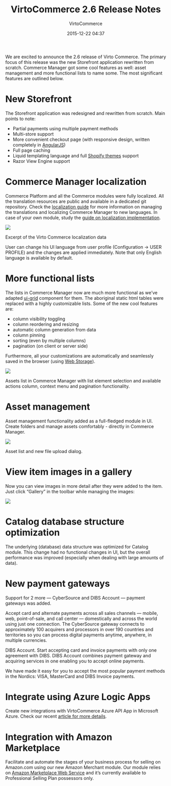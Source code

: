 ﻿---
author: VirtoCommerce
date: 2015-12-22 04:37
main-image: assets/images/blog/release-2-6-acorn.jpg
permalink: blogs/news/virtocommerce-2-6-release-notes
tags: [2.0, Announcements, ecommerce, features, release notes]
title: "VirtoCommerce 2.6 Release Notes"
published: Private
---
We are excited to announce the 2.6 release of Virto Commerce. The primary focus of this release was the new Storefront application rewritten from scratch. Commerce Manager got some cool features as well: asset management and more functional lists to name some. The most significant features are outlined below.
<!--excerpt-->
# New Storefront

The Storefront application was redesigned and rewritten from scratch. Main points to note:

* Partial payments using multiple payment methods
* Multi-store support
* More convenient checkout page (with responsive design, written completely in <a href="https://angularjs.org/">AngularJS</a>)
* Full page caching
* Liquid templating language and full <a href="https://themes.shopify.com/">Shopify themes</a> support
* Razor View Engine support

# Commerce Manager localization

Commerce Platform and all the Commerce modules were fully localized. All the translation resources are public and available in a dedicated git repository. Check the <a href="http://docs.virtocommerce.com/x/UYAKAQ">localization guide</a> for more information on managing the translations and localizing Commerce Manager to new languages. In case of your own module, study the <a href="http://docs.virtocommerce.com/x/YoAKAQ">guide on localization implementation</a>.

![](assets/images/blog/2-6_localize.png)

Excerpt of the Virto Commerce localization data

User can change his UI language from user profile (Configuration -&gt; USER PROFILE) and the changes are applied immediately. Note that only English language is available by default.

# More functional lists

The lists in Commerce Manager now are much more functional as we’ve adapted <a href="http://ui-grid.info/">ui-grid</a> component for them. The aboriginal static html tables were replaced with a highly customizable lists. Some of the new cool features are:

* column visibility toggling
* column reordering and resizing
* automatic column generation from data
* column pinning
* sorting (even by multiple columns)
* pagination (on client or server side)

Furthermore, all your customizations are automatically and seamlessly saved in the browser (using <a href="https://en.wikipedia.org/wiki/Web_storage">Web Storage</a>).

![](assets/images/blog/2-6_1uigrid.png)

Assets list in Commerce Manager with list element selection and available actions column, context menu and pagination functionality.

# Asset management

Asset management functionality added as a full-fledged module in UI. Create folders and manage assets comfortably - directly in Commerce Manager.

![](assets/images/blog/2-6_2assets.png)

Asset list and new file upload dialog.

# View item images in a gallery

Now you can view images in more detail after they were added to the item. Just click “Gallery” in the toolbar while managing the images:

![](assets/images/blog/2-6_3gallery.png)

# Catalog database structure optimization

The underlying (database) data structure was optimized for Catalog module. This change had no functional changes in UI, but the overall performance was improved (especially when dealing with large amounts of data).

# New payment gateways

Support for 2 more — CyberSource and DIBS Account — payment gateways was added.

Accept card and alternate payments across all sales channels — mobile, web, point-of-sale, and call center — domestically and across the world using just one connection. The CyberSource gateway connects to approximately 100 acquirers and processors in over 190 countries and territories so you can process digital payments anytime, anywhere, in multiple currencies.

DIBS Account. Start accepting card and invoice payments with only one agreement with DIBS. DIBS Account combines payment gateway and acquiring services in one enabling you to accept online payments.

We have made it easy for you to accept the most popular payment methods in the Nordics: VISA, MasterCard and DIBS Invoice payments.

# Integrate using Azure Logic Apps

Create new integrations with VirtoCommerce Azure API App in Microsoft Azure. Check our recent <a href="integrating-virtocommerce-with-erp-and-other-systems-using-azure-api-app">article for more details</a>.

# Integration with Amazon Marketplace

Facilitate and automate the stages of your business process for selling on Amazon.com using our new Amazon Merchant module. Our module relies on <a href="http://www.amazon.com/gp/help/customer/display.html?nodeId=201269090">Amazon Marketplace Web Service</a> and it’s currently available to Professional Selling Plan possessors only.